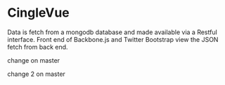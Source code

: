 CingleVue
=========
Data is fetch from a mongodb database and made available via a Restful interface. Front end of Backbone.js 
and Twitter Bootstrap view the JSON fetch from back end.

change on master

change 2 on master
